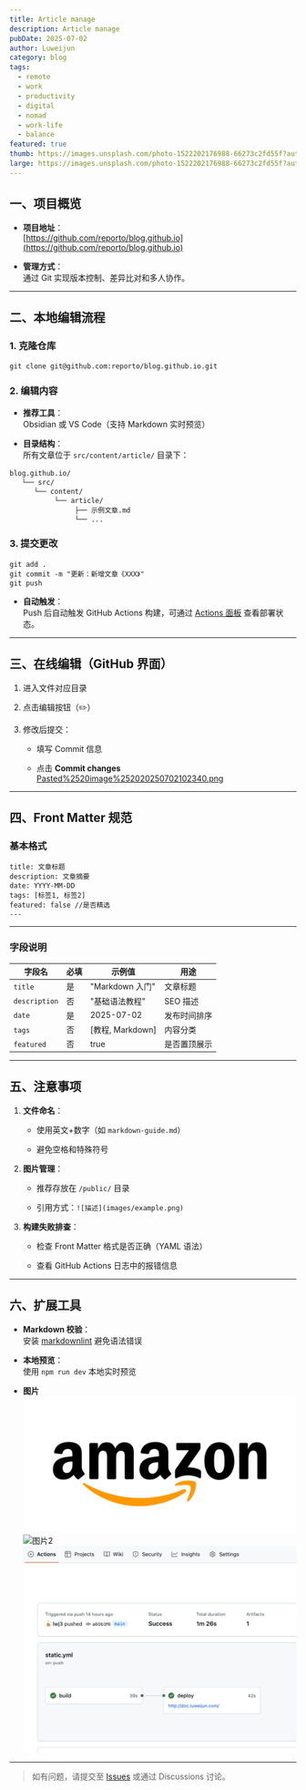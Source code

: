 ```yaml
---
title: Article manage
description: Article manage
pubDate: 2025-07-02
author: Luweijun
category: blog
tags:
  - remote
  - work
  - productivity
  - digital
  - nomad
  - work-life
  - balance
featured: true
thumb: https://images.unsplash.com/photo-1522202176988-66273c2fd55f?auto=format&fit=crop&w=400&q=80
large: https://images.unsplash.com/photo-1522202176988-66273c2fd55f?auto=format&fit=crop&w=2400&q=80
---
```




## 一、项目概览

- **项目地址**：  
    [https://github.com/reporto/blog.github.io](https://github.com/reporto/blog.github.io)

- **管理方式**：  
    通过 Git 实现版本控制、差异比对和多人协作。
---

## 二、本地编辑流程

### 1. 克隆仓库

```
git clone git@github.com:reporto/blog.github.io.git
```

### 2. 编辑内容

- **推荐工具**：  
    Obsidian 或 VS Code（支持 Markdown 实时预览）
    
- **目录结构**：  
    所有文章位于 `src/content/article/` 目录下：
    
```
blog.github.io/
   └── src/
      └── content/
           └── article/
                ├── 示例文章.md
                └── ...
```
### 3. 提交更改


```
git add .
git commit -m "更新：新增文章《XXX》"
git push
```

- **自动触发**：  
    Push 后自动触发 GitHub Actions 构建，可通过 [Actions 面板](https://github.com/reporto/blog.github.io/actions) 查看部署状态。  


---

## 三、在线编辑（GitHub 界面）

1. 进入文件对应目录
    
2. 点击编辑按钮（✏️）
    
3. 修改后提交：
    
    - 填写 Commit 信息
        
    - 点击 **Commit changes**  
        [Pasted%2520image%252020250702102340.png](Pasted%2520image%252020250702102340.png/)


---

## 四、Front Matter 规范

### 基本格式


```
title: 文章标题
description: 文章摘要
date: YYYY-MM-DD
tags: [标签1, 标签2]
featured: false //是否精选
---
```


---

### 字段说明

|字段名|必填|示例值|用途|
|---|---|---|---|
|`title`|是|"Markdown 入门"|文章标题|
|`description`|否|"基础语法教程"|SEO 描述|
|`date`|是|2025-07-02|发布时间排序|
|`tags`|否|[教程, Markdown]|内容分类|
|`featured`|否|true|是否置顶展示|

---

## 五、注意事项

1. **文件命名**：

	- 使用英文+数字（如 `markdown-guide.md`）

	- 避免空格和特殊符号

2. **图片管理**：

	- 推荐存放在 `/public/` 目录

	- 引用方式：`![描述](images/example.png)`
	    
3. **构建失败排查**：

	- 检查 Front Matter 格式是否正确（YAML 语法）

	- 查看 GitHub Actions 日志中的报错信息
  

---

## 六、扩展工具

- **Markdown 校验**：  
    安装 [markdownlint](https://github.com/DavidAnson/markdownlint) 避免语法错误
    
- **本地预览**：  
    使用 `npm run dev` 本地实时预览
- **图片**
  ![图片](https://github.com/reporto/blog.github.io/blob/main/public/logos/logo-amazon-old.svg)
  ![图片2](http://doc.luweijun.com/images/logo-report-beta.svg)	
  ![图片3](https://raw.githubusercontent.com/reporto/blog.github.io/refs/heads/main/public/Pasted%20image%2020250702101936.png)
---

> 如有问题，请提交至 [Issues](https://github.com/reporto/blog.github.io/issues) 或通过 Discussions 讨论。
